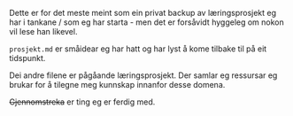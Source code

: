 Dette er for det meste meint som ein privat backup av læringsprosjekt eg har
i tankane / som eg har starta - men det er forsåvidt hyggeleg om nokon vil lese
han likevel.

`prosjekt.md` er småidear eg har hatt og har lyst å kome tilbake til på eit
tidspunkt.

Dei andre filene er pågåande læringsprosjekt. Der samlar eg ressursar eg
brukar for å tilegne meg kunnskap innanfor desse domena.

~~Gjennomstreka~~ er ting eg er ferdig med.
